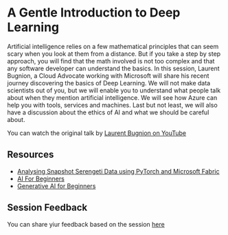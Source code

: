 # A Gentle Introduction to Deep Learning

Artificial intelligence relies on a few mathematical principles that can seem scary when you look at them from a distance. But if you take a step by step approach, you will find that the math involved is not too complex and that any software developer can understand the basics. In this session, Laurent Bugnion, a Cloud Advocate working with Microsoft will share his recent journey discovering the basics of Deep Learning. We will not make data scientists out of you, but we will enable you to understand what people talk about when they mention artificial intelligence. We will see how Azure can help you with tools, services and machines. Last but not least, we will also have a discussion about the ethics of AI and what we should be careful about.

You can watch the original talk by [Laurent Bugnion on YouTube](https://www.youtube.com/watch?v=F98LmbcABsY&list=PLl8yjZLsL_WqLPvGdrzbYvq7Yg8YeEcU3)

## Resources
- [Analysing Snapshot Serengeti Data using PyTorch and Microsoft Fabric](https://moaw.dev/workshop/fabric-e2e-serengeti/)
- [AI For Beginners](https://aka.ms/ai4beginners) 
- [Generative AI for Beginners](https://aka.ms/genai-beginners)  

## Session Feedback

You can share yiur feedback based on the session [here](https://aka.ms/ExpertsLiveKE/speaker-feedback)
